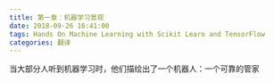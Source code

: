 ```yaml
---
title: 第一章：机器学习景观
date: 2018-09-26 16:41:00
tags: Hands On Machine Learning with Scikit Learn and TensorFlow
categories: 翻译
---
```

当大部分人听到机器学习时，他们描绘出了一个机器人：一个可靠的管家